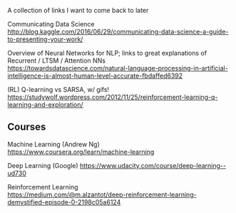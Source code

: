 A collection of links I want to come back to later

Communicating Data Science  
http://blog.kaggle.com/2016/06/29/communicating-data-science-a-guide-to-presenting-your-work/

Overview of Neural Networks for NLP; links to great explanations of Recurrent / LTSM / Attention NNs  
https://towardsdatascience.com/natural-language-processing-in-artificial-intelligence-is-almost-human-level-accurate-fbdaffed6392

(RL) Q-learning vs SARSA, w/ gifs!  
https://studywolf.wordpress.com/2012/11/25/reinforcement-learning-q-learning-and-exploration/

## Courses
Machine Learning (Andrew Ng)  
https://www.coursera.org/learn/machine-learning

Deep Learning (Google)
https://www.udacity.com/course/deep-learning--ud730

Reinforcement Learning  
https://medium.com/@m.alzantot/deep-reinforcement-learning-demystified-episode-0-2198c05a6124
